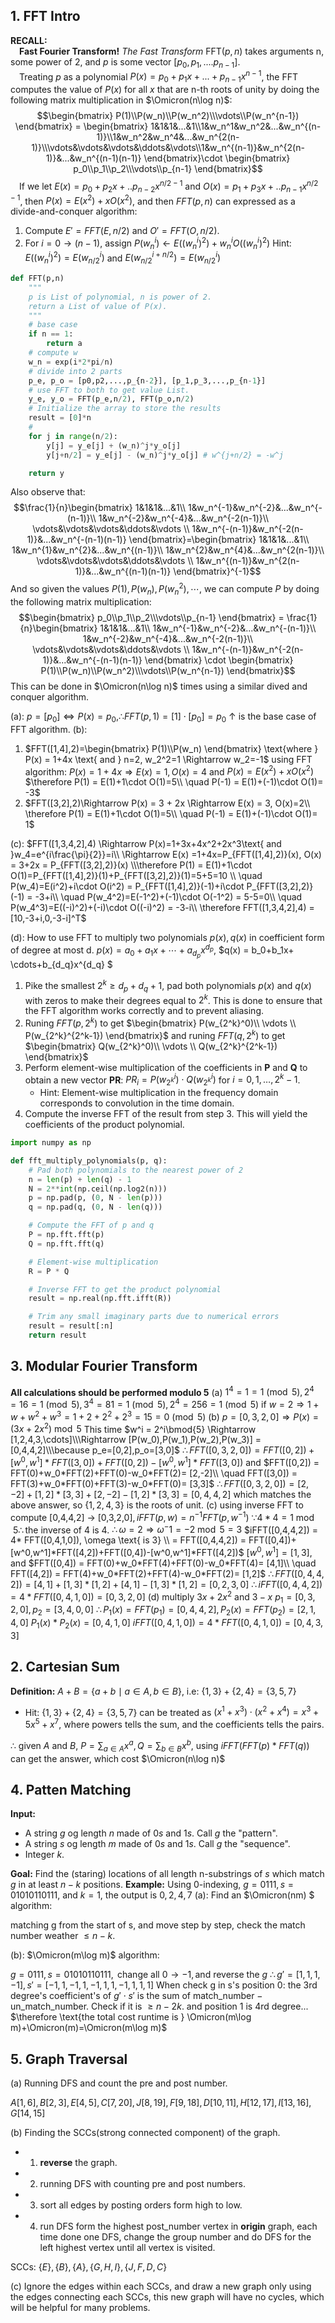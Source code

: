 ## 1. FFT Intro
**RECALL:**  
&emsp;**Fast Fourier Transform!** *The Fast Transform* FFT($p,n$) takes arguments n, some power of 2, and $p$ is some vector [$p_0,p_1,....p_{n-1}$].  
&emsp;Treating $p$ as a polynomial $P(x)=p_0+p_1x+...+p_{n-1}x^{n-1}$, the FFT computes the value of $P(x)$ for all $x$ that are n-th roots of unity by doing the following matrix multiplication in $\Omicron(n\log n)$:
$$\begin{bmatrix}
    P(1)\\P(w_n)\\P(w_n^2)\\\vdots\\P(w_n^{n-1})
\end{bmatrix} = \begin{bmatrix}
    1&1&1&...&1\\1&w_n^1&w_n^2&...&w_n^{(n-1)}\\1&w_n^2&w_n^4&...&w_n^{2(n-1)}\\\vdots&\vdots&\vdots&\ddots&\vdots\\1&w_n^{(n-1)}&w_n^{2(n-1)}&...&w_n^{(n-1)(n-1)}
\end{bmatrix}\cdot \begin{bmatrix}
    p_0\\p_1\\p_2\\\vdots\\p_{n-1}
\end{bmatrix}$$
&emsp;If we let $E(x) = p_0+p_2x+..p_{n-2}x^{n/2-1}$ and $O(x) = p_1+p_3x+..p_{n-1}x^{n/2-1}$, then $P(x) = E(x^2)+xO(x^2)$, and then $FFT(p,n)$ can expressed as a divide-and-conquer algorithm:
1. Compute $E'=FFT(E,n/2)$ and $O'=FFT(O,n/2)$.
2. For $i=0\to(n-1)$, assign $P(w_n^i)\leftarrow E((w_n^i)^2)+ w_n^iO((w_n^i)^2)$
   Hint: $E((w_n^i)^2)=E(w_{n/2}^i)$ and $E(w_{n/2}^{i+n/2}) = E(w_{n/2}^i)$
```python
def FFT(p,n)
    """
    p is List of polynomial, n is power of 2.
    return a List of value of P(x).
    """
    # base case
    if n == 1:
        return a
    # compute w
    w_n = exp(i*2*pi/n)
    # divide into 2 parts
    p_e, p_o = [p0,p2,...,p_{n-2}], [p_1,p_3,...,p_{n-1}]
    # use FFT to both to get value List.
    y_e, y_o = FFT(p_e,n/2), FFT(p_o,n/2)
    # Initialize the array to store the results
    result = [0]*n
    # 
    for j in range(n/2):
        y[j] = y_e[j] + (w_n)^j*y_o[j]
        y[j+n/2] = y_e[j] - (w_n)^j*y_o[j] # w^{j+n/2} = -w^j

    return y
```
Also observe that:
$$\frac{1}{n}\begin{bmatrix}
   1&1&1&...&1\\ 1&w_n^{-1}&w_n^{-2}&...&w_n^{-(n-1)}\\ 1&w_n^{-2}&w_n^{-4}&...&w_n^{-2(n-1)}\\ \vdots&\vdots&\vdots&\ddots&\vdots \\ 1&w_n^{-(n-1)}&w_n^{-2(n-1)}&...&w_n^{-(n-1)(n-1)}
\end{bmatrix}=\begin{bmatrix}
    1&1&1&...&1\\ 1&w_n^{1}&w_n^{2}&...&w_n^{(n-1)}\\ 1&w_n^{2}&w_n^{4}&...&w_n^{2(n-1)}\\ \vdots&\vdots&\vdots&\ddots&\vdots \\ 1&w_n^{(n-1)}&w_n^{2(n-1)}&...&w_n^{(n-1)(n-1)}
\end{bmatrix}^{-1}$$
And so given the values $P(1),P(w_n),P(w_n^2),\cdots$, we can compute $P$ by doing the following matrix multiplication:
$$\begin{bmatrix}
p_0\\p_1\\p_2\\\vdots\\p_{n-1}
\end{bmatrix} = \frac{1}{n}\begin{bmatrix}
   1&1&1&...&1\\ 1&w_n^{-1}&w_n^{-2}&...&w_n^{-(n-1)}\\ 1&w_n^{-2}&w_n^{-4}&...&w_n^{-2(n-1)}\\ \vdots&\vdots&\vdots&\ddots&\vdots \\ 1&w_n^{-(n-1)}&w_n^{-2(n-1)}&...&w_n^{-(n-1)(n-1)}
\end{bmatrix} \cdot \begin{bmatrix}
    P(1)\\P(w_n)\\P(w_n^2)\\\vdots\\P(w_n^{n-1})
\end{bmatrix}$$
This can be done in $\Omicron(n\log n)$ times using a similar dived and conquer algorithm.

(a): $p = [p_0]\Leftrightarrow P(x) = p_0, \therefore FFT(p,1)= [1]\cdot[p_0]=p_0$
$\uparrow$ is the base case of FFT algorithm.
(b):
1. $FFT([1,4],2)=\begin{bmatrix}
    P(1)\\P(w_n)
\end{bmatrix} \text{where } P(x) = 1+4x \text{ and } n=2, w_2^2=1 \Rightarrow w_2=-1$
using FFT algorithm: $P(x) = 1+4x \Rightarrow E(x) = 1,O(x) = 4$ and $P(x) =E(x^2)+xO(x^2)$
$\therefore P(1) = E(1)+1\cdot O(1)=5\\ \quad P(-1) = E(1)+(-1)\cdot O(1)= -3$
1. $FFT([3,2],2)\Rightarrow P(x) = 3 + 2x \Rightarrow E(x) = 3, O(x)=2\\ \therefore  P(1) = E(1)+1\cdot O(1)=5\\ \quad P(-1) = E(1)+(-1)\cdot O(1)= 1$

(c): $FFT([1,3,4,2],4) \Rightarrow P(x)=1+3x+4x^2+2x^3\text{ and }w_4=e^{i\frac{\pi}{2}}=i\\ \Rightarrow E(x) =1+4x=P_{FFT([1,4],2)}(x), O(x) = 3+2x = P_{FFT([3,2],2)}(x) \\\therefore P(1) = E(1)+1\cdot O(1)=P_{FFT([1,4],2)}(1)+P_{FFT([3,2],2)}(1)=5+5=10 \\ \quad P(w_4)=E(i^2)+i\cdot O(i^2) = P_{FFT([1,4],2)}(-1)+i\cdot P_{FFT([3,2],2)}(-1) = -3+i\\ \quad P(w_4^2)=E(-1^2)+(-1)\cdot O(-1^2) = 5-5=0\\ \quad P(w_4^3)=E((-i)^2)+(-i)\cdot O((-i)^2) = -3-i\\ \therefore FFT([1,3,4,2],4) = [10,-3+i,0,-3-i]^T$

(d): How to use FFT to multiply two polynomials $p(x),q(x)$ in coefficient form of degree at most d.
$p(x) = a_0+a_1x+ \cdots+a_{d_p}x^{d_p}$, $q(x) = b_0+b_1x+ \cdots+b_{d_q}x^{d_q} $
1. Pike the smallest $2^k \geq d_p + d_q +1$, pad both polynomials $p(x)$ and $q(x)$ with zeros to make their degrees equal to $2^k$. This is done to ensure that the FFT algorithm works correctly and to prevent aliasing.
2. Runing $FFT(p,2^k)$ to get $\begin{bmatrix}
    P(w_{2^k}^0)\\ \vdots \\ P(w_{2^k}^{2^k-1})
\end{bmatrix}$ and runing $FFT(q,2^k)$ to get $\begin{bmatrix}
    Q(w_{2^k}^0)\\ \vdots \\ Q(w_{2^k}^{2^k-1})
\end{bmatrix}$ 
3. Perform element-wise multiplication of the coefficients in $\mathbf{P}$ and $\mathbf{Q}$ to obtain a new vector $\mathbf{PR}$:
   $PR_i = P(w_{2^k}^i) \cdot Q(w_{2^k}^i)$ for $i = 0, 1, \ldots, 2^k-1$. 
   * Hint: Element-wise multiplication in the frequency domain corresponds to convolution in the time domain.
4. Compute the inverse FFT of the result from step 3. This will yield the coefficients of the product polynomial.

```python
import numpy as np

def fft_multiply_polynomials(p, q):
    # Pad both polynomials to the nearest power of 2
    n = len(p) + len(q) - 1
    N = 2**int(np.ceil(np.log2(n)))
    p = np.pad(p, (0, N - len(p)))
    q = np.pad(q, (0, N - len(q)))

    # Compute the FFT of p and q
    P = np.fft.fft(p)
    Q = np.fft.fft(q)

    # Element-wise multiplication
    R = P * Q

    # Inverse FFT to get the product polynomial
    result = np.real(np.fft.ifft(R))

    # Trim any small imaginary parts due to numerical errors
    result = result[:n]
    return result
```
## 3. Modular Fourier Transform
**All calculations should be performed modulo 5**
(a)
 $1^4=1=1\pmod 5,2^4=16=1\pmod5,3^4=81=1 \pmod 5,2^4=256=1\pmod5$
 if $w=2\Rightarrow 1+w+w^2+w^3 =1+2+2^2+2^3=15=0\pmod5$
(b)
$p=[0,3,2,0] \Rightarrow P(x) = (3x+2x^2) \bmod{5}$
This time $w^i = 2^i\bmod{5}  \Rightarrow [1,2,4,3,\cdots]\\\Rightarrow [P(w_0),P(w_1),P(w_2),P(w_3)] = [0,4,4,2]\\\because p_e=[0,2],p_o=[3,0]$
$\therefore FFT([0,3,2,0]) = FFT([0,2])+[w^0,w^1]*FFT([3,0])+FFT([0,2])-[w^0,w^1]*FFT([3,0])$
and $FFT([0,2]) = FFT(0)+w_0*FFT(2)+FFT(0)-w_0*FFT(2)= [2,-2]\\ \quad FFT([3,0]) = FFT(3)+w_0*FFT(0)+FFT(3)-w_0*FFT(0)= [3,3]$
$\therefore FFT([0,3,2,0])=[2,-2]+[1,2]*[3,3]+ [2,-2] - [1,2]*[3,3] = [0,4,4,2]$ which matches the above answer, so $\{1,2,4,3\}$ is the roots of unit.
(c) 
using inverse FFT to compute [0,4,4,2] $\to$ [0,3,2,0]$, iFFT(p,w) = n^{-1}FFT(p,w^{-1})$
$\because 4*4 = 1 \bmod{5} \therefore \text{the inverse of 4 is 4.}$
$\therefore \omega = 2\Rightarrow \omega^-1 = -2\bmod{5} = 3$
$iFFT([0,4,4,2]) = 4* FFT([0,4,1,0]), \omega \text{ is 3} \\ = FFT([0,4,4,2]) = FFT([0,4])+[w^0,w^1]*FFT([4,2])+FFT([0,4])-[w^0,w^1]*FFT([4,2])$
$[w^0,w^1] = [1,3]$, and $FFT([0,4]) = FFT(0)+w_0*FFT(4)+FFT(0)-w_0*FFT(4)= [4,1]\\ \quad FFT([4,2]) = FFT(4)+w_0*FFT(2)+FFT(4)-w_0*FFT(2)= [1,2]$
$\therefore FFT([0,4,4,2])=[4,1]+[1,3]*[1,2]+ [4,1] - [1,3]*[1,2] = [0,2,3,0]$
$\therefore iFFT([0,4,4,2]) = 4* FFT([0,4,1,0])=[0,3,2,0]$
(d)
multiply $3x+2x^2$ and $3-x$
$p_1=[0,3,2,0],p_2=[3,4,0,0]$
$\therefore P_1(x) = FFT(p_1) = [0,4,4,2],P_2(x) = FFT(p_2) = [2,1,4,0]$
$P_1(x)*P_2(x) = [0,4,1,0]$
$iFFT([0,4,1,0]) = 4*FFT([0,4,1,0]) = [0,4,3,3]$

## 2. Cartesian Sum
**Definition:** $A+B=\{a+b \mid a\in A,b\in B \}$, i.e: $\{1,3\} + \{ 2,4\} = \{3,5,7\}$
* Hit: $\{1,3\} + \{ 2,4\} = \{3,5,7\}$ can be treated as $(x^1+x^3)\cdot(x^2+x^4)=x^3+5x^5+x^7$, where powers tells the sum, and the coefficients tells the pairs.

$\therefore$ given $A$ and $B$, $P=\sum_{a\in A}x^a,Q=\sum_{b\in B}x^b$, using $iFFT(FFT(p)*FFT(q))$ can get the answer, which cost $\Omicron(n\log n)$

## 4. Patten Matching
**Input:**
* A string $g$ og length $n$ made of $0s$ and $1s$. Call $g$ the "pattern".
* A string $s$ og length $m$ made of $0s$ and $1s$. Call $g$ the "sequence".
* Integer $k$.

**Goal:** Find the (staring) locations of all length n-substrings of $s$ which match $g$ in at least $n-k$ positions. 
**Example:** Using 0-indexing, $g=0111,s=01010110111$, and $k=1$, the output is $0,2,4,7$
(a): Find an $\Omicron(nm) $ algorithm:

matching g from the start of s, and move step by step, check the match number weather $\leq n-k$.

(b): $\Omicron(m\log m)$ algorithm:

$g=0111,s=01010110111, \text{ change all }0 \to -1, \text{and reverse the }g$
$\therefore g'=[1,1,1,-1], s'=[-1,1,-1,1,-1,1,1,-1,1,1,1]$
When check g in s's position 0: 
the 3rd degree's coefficient's of $g'\cdot s'$ is the sum of match_number $-$ un_match_number. Check if it is  $\geq n-2k$.
and position 1 is 4rd degree...
$\therefore \text{the total cost runtime is } \Omicron(m\log m)+\Omicron(m)=\Omicron(m\log m)$

## 5. Graph Traversal
(a) Running DFS and count the pre and post number.

$A[1,6],B[2,3],E[4,5],C[7,20],J[8,19],F[9,18],D[10,11],H[12,17],I[13,16],G[14,15]$

(b) Finding the SCCs(strong connected component) of the graph.
* 1. **reverse** the graph.
* 2. running DFS with counting pre and post numbers.
* 3. sort all edges by posting orders form high to low.
* 4. run DFS form the highest post_number vertex in **origin** graph, each time done one DFS, change the group number and do DFS for the left highest vertex until all vertex is visited.

SCCs: $\{E\},\{B\},\{A\},\{G,H,I\},\{J,F,D,C\}$

(c)
Ignore the edges within each SCCs, and draw a new graph only using the edges connecting each SCCs, this new graph will have no cycles, which will be helpful for many problems.

